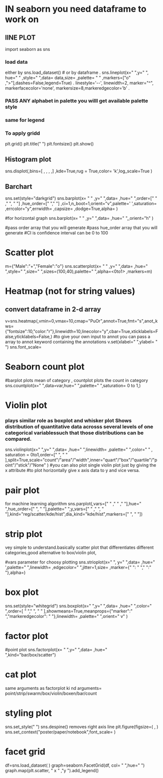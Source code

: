 # IN seaborn you need dataframe to work on
## lINE PLOT
import seaborn as sns
### load data
either by
sns.load_dataset()  # or by dataframe  .
sns.lineplot(x=" ",y=" ", hue=" " ,style=" ",data= data,size=   ,palette= " " ,markers=["o" ,">"],dashes=False,legend=True) .
linestyle='--', linewidth=2, marker="^", markerfacecolor='none', markersize=8,markeredgecolor='b'  .

### PASS ANY alphabet in palette you willl get available palette style
### same for legend
### To apply gridd
plt.grid()
plt.title(" ")
plt.fontsize()
plt.show()


## Histogram plot
sns.displot(<datframe column>,bins=[ , , , ,] ,kde=True,rug = True,color= 'k',log_scale=True )
## Barchart
sns.set(style="darkgrid")
sns.barplot(x= " " ,y=" ",data=      ,hue=" ",order=[" " ," ", " "]   ,hue_order=[" "," "] ,ci=1,n_boot=1,orient="v",palette=' ',saturation=   ,errcolor="y",errwidth=  ,capsize=  ,dodge=True,alpha=  )

#for horizontal graph
sns.barplot(x= " " ,y=" ",data=      ,hue=" ",,orient="h" )

#pass order array that you will generate
#pass hue_order array that you will generate
#CI is confidence interval can be 0 to 100


# Scatter plot
m={"Male":"+","Female":"o"}
sns.scatterplot(x= " " ,y=" ",data=      ,hue=" ",style=" ",size=" ",sizes=(100,40),palette=" ",alpha=<0to1> ,markers=m)
# Heatmap (not for string values)
## convert dataframe in 2-d array 
v=sns.heatmap(<dataframe>,vmin=0,vmax=10,cmap="PuOr",annot=True,fmt="s",anot_kws={"fontsize":10,"color:"r"},linewidth=10,linecolor="y",cbar=True,xticklabels=False,yticklabels=False,)
#to give your own input to annot you can pass a array to annot keyword containing the annotations
v.set(xlabel="  ",ylabel= " ")
sns.font_scale=
# Seaborn count plot
#barplot plots mean of category , countplot plots the count in category
sns.countplot(x=" ",data=var,hue="  ",palette="  ",saturation= 0 to 1,)

# Violin plot
### plays similar role as boxplot and whisker plot Shows distribution of quantitative data acrosss several levels of one categorical variablessuch that those distributions can be compared.

sns.violinplot(x=" ",y="  ",data=    ,hue="  ",linewidth=    ,palette="   ",color=" " , saturation = 0to1,order=[" ", " " ],split=True,scale="count"/"area"/"width",inner="quart"/"box"/"quartile"/"point"/"stick"/"None"  )
#you can also plot single violin plot just by giving the x attribute 
#to plot horizontally give x axis data to y and vice versa.

# pair plot
for machine learning algorithm
sns.parplot(<dataframe>,vars=[" " ,"  " ,"  "],hue="  ",hue_order=["  ", "   "],palette="  ",y_vars=["  " ,"  ", " "],kind="reg/scatter/kde/hist",dia_kind="kde/hist",markers=[" ", " "])

# strip plot
vey simple to understand.basically scatter plot that differentiates different categories,good alternative to box/violin plot,

#vars parameter for choosy plotting
sns.strioplot(x=" ", y="  ",data=   ,hue=" ',palette="  ",linewidth=   ,edgecolor=" ",jitter=1,size=  ,marker={"   ": "  ","  ":"  "},alpha=)

# box plot
sns.set(style="whitegrid")
sns.boxplot(x="  ",y="  ",data=    ,hue="  ",color=" ",order=[  " "," ", "  " ],showmeans=True,meanprops={"marker":"  ","markeredgecolor": " "},linewidth=   ,palette="  ",orient=" v"  )


# factor plot
#point plot
sns.factorplot(x= " ",y="  ",data=   ,hue="  ",kind="bar/box/scatter")

# cat plot
same arguments as factorplot
ki nd arguments= point/strip/swarm/box/violin/boxen/bar/count

# styling plot
sns.set_style("    ")
sns.despine() removes right axis line
plt.figure(figsize=( , )
sns.set_context("poster/paper/notebook",font_scale= )

# facet grid
df=sns.load_dataset( )
graph=seaborn.FacetGrid(df, col= "  ",hue="  ")
graph.map(plt.scatter, "  x "  ,"y ").add_legend()
  
